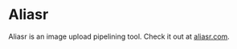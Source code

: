 Aliasr
======

Aliasr is an image upload pipelining tool. Check it out at [aliasr.com](http://aliasr.com).
